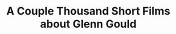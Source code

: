 ---
ee_id: '2147'
site: '1'
type: '2'
long_id: 2008-082 A Couple Thousand Short Films about Glenn Gould (Publication)
url: 2008-082-a-couple-thousand-short-films-about-glenn-gould-publication
year: '2008'
medium: Publication
commission:
add_credit:
dims: 7.75 x 5 x 0.75
pitch:
ps:
live_url:
related: |-
  [41] 2007-006 A Couple Thousand Short Films About Glenn Gould - 2007-006-a-couple-thousand-short-films-about-glenn-gould
  [43] 2007-007 On C - 2007-007-on-c
title: 'A Couple Thousand Short Films about Glenn Gould '
youtube:
imgs: "{filedir_1}glenn-gould-2008-082-full-1-press-ih.jpg"
subheading: "(Publication)"
year2: '2008'
download:
add_credits: Dexter Sinister
related_code: "[2196] Gould Pro (Code) - code-gould-pro"
! '':
layout: things-i-made
---
